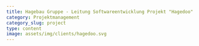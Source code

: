 ```yaml
---
title: Hagebau Gruppe - Leitung Softwareentwicklung Projekt "Hagedoo"
category: Projektmanagement
category_slug: project
type: content
image: assets/img/clients/hagedoo.svg
---
```

